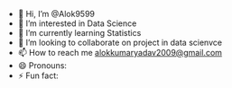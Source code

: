 - 👋 Hi, I’m @Alok9599
- 👀 I’m interested in Data Science
- 🌱 I’m currently learning Statistics
- 💞️ I’m looking to collaborate on project in data scienvce
- 📫 How to reach me alokkumaryadav2009@gmail.com
- 😄 Pronouns: 
- ⚡ Fun fact: 

<!---
Alok9599/Alok9599 is a ✨ special ✨ repository because its `README.md` (this file) appears on your GitHub profile.
You can click the Preview link to take a look at your changes.
--->
